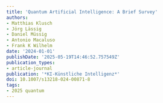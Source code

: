 ```yaml
---
title: 'Quantum Artificial Intelligence: A Brief Survey'
authors:
- Matthias Klusch
- Jörg Lässig
- Daniel Müssig
- Antonio Macaluso
- Frank K Wilhelm
date: '2024-01-01'
publishDate: '2025-05-19T14:46:52.757549Z'
publication_types:
- article-journal
publication: '*KI-Künstliche Intelligenz*'
doi: 10.1007/s13218-024-00871-8
tags:
- 2025 quantum
---
```

